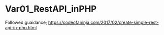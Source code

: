 # Var01_RestAPI_inPHP

Followed guaidance;
https://codeofaninja.com/2017/02/create-simple-rest-api-in-php.html
